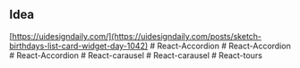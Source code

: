 ## Idea

[https://uidesigndaily.com/](https://uidesigndaily.com/posts/sketch-birthdays-list-card-widget-day-1042)
#   R e a c t - A c c o r d i o n  
 #   R e a c t - A c c o r d i o n  
 #   R e a c t - A c c o r d i o n  
 #   R e a c t - c a r a u s e l  
 #   R e a c t - c a r a u s e l  
 #   R e a c t - t o u r s  
 